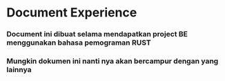 # Document Experience

### Document ini dibuat selama mendapatkan project BE menggunakan bahasa pemograman RUST

### Mungkin dokumen ini nanti nya akan bercampur dengan yang lainnya
